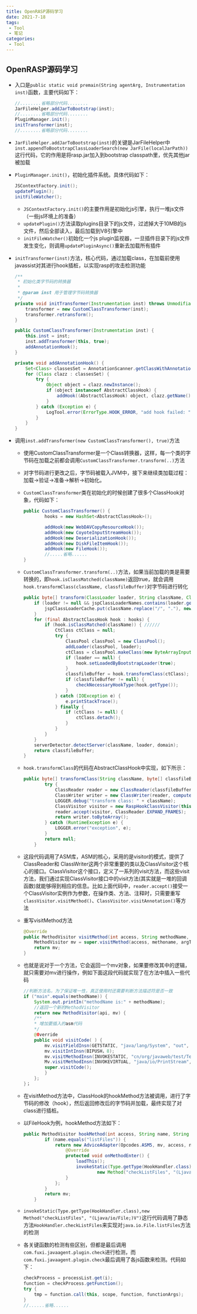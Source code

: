 ```yaml
---
title: OpenRASP源码学习
date: 2021-7-18
tags:
 - Tool
 - 笔记
categories:
 - Tool
---
```


## OpenRASP源码学习

* 入口是`public static void premain(String agentArg, Instrumentation inst)`函数，主要代码如下：

  ```java
  //........省略部分代码........
  JarFileHelper.addJarToBootstrap(inst);
  //........省略部分代码........
  PluginManager.init();
  initTransformer(inst);
  //........省略部分代码........
  ```

* `JarFileHelper.addJarToBootstrap(inst)`的关键是JarFileHelper中`inst.appendToBootstrapClassLoaderSearch(new JarFile(localJarPath))`这行代码，它的作用是将rasp.jar加入到bootstrap classpath里，优先其他jar被加载

* `PluginManager.init()`，初始化插件系统。具体代码如下：

  ```java
  JSContextFactory.init();
  updatePlugin();
  initFileWatcher();
  ```

  * `JSContextFactory.init()`的主要作用是初始化js引擎，执行一堆js文件（一些js环境上的准备）
  * `updatePlugin()`方法读取plugins目录下的js文件，过滤掉大于10MB的js文件，然后全部读入，最后加载到V8引擎中
  * `initFileWatcher()`初始化一个js plugin监视器，一旦插件目录下的js文件发生变化，则调用`updatePluginAsync()`重新去加载所有插件

* `initTransformer(inst)`方法，核心代码，通过加载class，在加载前使用javassist对其进行hook插桩，以实现rasp的攻击检测功能

  ```java
  /**
   * 初始化类字节码的转换器
   *
   * @param inst 用于管理字节码转换器
   */
  private void initTransformer(Instrumentation inst) throws UnmodifiableClassException {
      transformer = new CustomClassTransformer(inst);
      transformer.retransform();
  }
  
  public CustomClassTransformer(Instrumentation inst) {
      this.inst = inst;
      inst.addTransformer(this, true);
      addAnnotationHook();
  }
  
  private void addAnnotationHook() {
      Set<Class> classesSet = AnnotationScanner.getClassWithAnnotation(SCAN_ANNOTATION_PACKAGE, HookAnnotation.class);
      for (Class clazz : classesSet) {
          try {
              Object object = clazz.newInstance();
              if (object instanceof AbstractClassHook) {
                  addHook((AbstractClassHook) object, clazz.getName());
              }
          } catch (Exception e) {
              LogTool.error(ErrorType.HOOK_ERROR, "add hook failed: " + e.getMessage(), e);
          }
      }
  }
  ```

* 调用`inst.addTransformer(new CustomClassTransformer(), true)`方法

  * 使用CustomClassTransformer是一个Class转换器，这样，每一个类的字节码在加载之前都会调用`CustomClassTransformer.transform(..)`方法

  * 对字节码进行更改之后，字节码被载入JVM中，接下来继续类加载过程：加载->验证->准备->解析->初始化。

  * `CustomClassTransformer`类在初始化的时候创建了很多个ClassHook对象，代码如下：

    ```java
    public CustomClassTransformer() {
            hooks = new HashSet<AbstractClassHook>();
    
            addHook(new WebDAVCopyResourceHook());
            addHook(new CoyoteInputStreamHook());
            addHook(new DeserializationHook());
            addHook(new DiskFileItemHook());
            addHook(new FileHook());
            //.....省略......
    }
    ```

  * `CustomClassTransformer.transform(..)`方法，如果当前加载的类是需要转换的，即`hook.isClassMatched(className)`返回true，就会调用`hook.transformClass(className, classfileBuffer)`对字节码进行转化

    ```java
    public byte[] transform(ClassLoader loader, String className, Class<?> classBeingRedefined, ProtectionDomain domain, byte[] classfileBuffer) throws IllegalClassFormatException {
        if (loader != null && jspClassLoaderNames.contains(loader.getClass().getName())) {
            jspClassLoaderCache.put(className.replace("/", "."), new WeakReference<ClassLoader>(loader));
        }
        for (final AbstractClassHook hook : hooks) {
            if (hook.isClassMatched(className)) { //////
                CtClass ctClass = null;
                try {
                    ClassPool classPool = new ClassPool();
                    addLoader(classPool, loader);
                    ctClass = classPool.makeClass(new ByteArrayInputStream(classfileBuffer));
                    if (loader == null) {
                        hook.setLoadedByBootstrapLoader(true);
                    }
                    classfileBuffer = hook.transformClass(ctClass); //////
                    if (classfileBuffer != null) {
                        checkNecessaryHookType(hook.getType());
                    }
                } catch (IOException e) {
                    e.printStackTrace();
                } finally {
                    if (ctClass != null) {
                        ctClass.detach();
                    }
                }
            }
        }
        serverDetector.detectServer(className, loader, domain);
        return classfileBuffer;
    }
    ```

  * `hook.transformClass`的代码在AbstractClassHook中实现，如下所示：

    ```java
    public byte[] transformClass(String className, byte[] classfileBuffer) {
            try {
                ClassReader reader = new ClassReader(classfileBuffer);
                ClassWriter writer = new ClassWriter(reader, computeFrames() ? ClassWriter.COMPUTE_FRAMES : ClassWriter.COMPUTE_MAXS);
                LOGGER.debug("transform class: " + className);
                ClassVisitor visitor = new RaspHookClassVisitor(this, writer);
                reader.accept(visitor, ClassReader.EXPAND_FRAMES);
                return writer.toByteArray();
            } catch (RuntimeException e) {
                LOGGER.error("exception", e);
            }
            return null;
        }
    ```

  * 这段代码调用了ASM库，ASM的核心，采用的是visitor的模式，提供了ClassReader和 ClassWriter这两个非常重要的类以及ClassVisitor这个核心的接口。ClassVisitor这个接口，定义了一系列的visit方法，而这些visit方法，我们通过实现ClassVisitor接口中的visit方法(其实就是一堆的回调函数)就能够得到相应的信息。比如上面代码中，`reader.accept()`接受一个ClassVisitor实例作为参数，在操作类、方法、注释时，只需要重写`classVisitor.visitMethod()`、`ClassVisitor.visitAnnotation()`等方法

  * 重写visitMethod方法

    ```java
    @Override
    public MethodVisitor visitMethod(int access, String methodName, String argTypeDesc, String signature, String[] exceptions) {
    	MethodVisitor mv = super.visitMethod(access, methoname, argTypeDesc, signature, exceptions);
    	return mv;
    }
    ```

  * 也就是说对于一个方法，它会返回一个mv对象，如果要修改其中的逻辑，就只需要对mv进行操作，例如下面这段代码就实现了在方法中插入一些代码

    ```java
    //判断方法名，为了保证唯一性，真正使用时还需要判断方法描述符是否一致
    if ("main".equals(methodName)) {
    	System.out.printIn("methodName is:" + methodName);
    	//返回一个新的MethodVisitor
    	return new MethodVisitor(api, mv) {
    	/**
    	* 增加要插入的asm代码
    	*/
    	@0verride
    	public void visitCode( ) {
    		mv.visitFieldInsn(GETSTATIC, "java/lang/System", "out", "Ljava/io/Printstrean;");
    		mv.visitIntInsn(BIPUSH，8);
    		mv.visitMethodInsn(INVOKESTATIC, "cn/org/javaweb/test/TestInsert", "hello", "(I)I", false); //插入一个调用TestInsert类中的hello方法
    		Mv.visitMethodInsn(INVOKEVIRTUAL, "java/io/PrintStream", "println", "(I)V", false);
    		super.visitCode();
    		}
    	};
    }；
    ```

  * 在visitMethod方法中，ClassHook的hookMethod方法被调用，进行了字节码的修改（hook），然后返回修改后的字节码并加载，最终实现了对class进行插桩。

  * 以FileHook为例，hookMethod方法如下：

    ```java
    public MethodVisitor hookMethod(int access, String name, String desc, String signature, String[] exceptions, MethodVisitor mv) {
            if (name.equals("listFiles")) {
                return new AdviceAdapter(Opcodes.ASM5, mv, access, name, desc) {
                    @Override
                    protected void onMethodEnter() {
                        loadThis();
                        invokeStatic(Type.getType(HookHandler.class),
                                new Method("checkListFiles", "(Ljava/io/File;)V"));
                    }
                };
            }
            return mv;
        }
    ```

  * `invokeStatic(Type.getType(HookHandler.class),new Method("checkListFiles", "(Ljava/io/File;)V")`这行代码调用了静态方法`HookHandler.checkListFiles`来实现对`java.io.File.listFiles`方法的检测

  * 各关键函数的检测有些区别，但都是最后调用`com.fuxi.javaagent.plugin.check`进行检测，而`com.fuxi.javaagent.plugin.check`最后调用了各js函数来检测。代码如下：

    ```java
    checkProcess = processList.get(i);
    function = checkProcess.getFunction();
    try {
        tmp = function.call(this, scope, function, functionArgs);
    } 
    //......省略......
    ```
